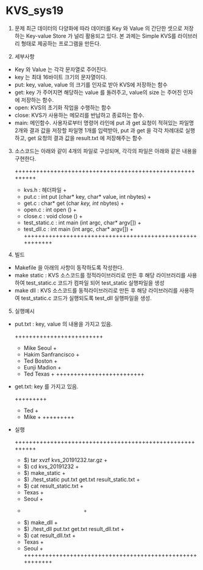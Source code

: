# KVS_sys19

1. 문제
	최근 데이터의 다양화에 따라 데이터를 Key 와 Value 의 간단한 셋으로 저장하는 Key-value Store 가 널리 활용되고 있다. 
	본 과제는 Simple KVS를 라이브러리 형태로 제공하는 프로그램을 만든다.

2. 세부사항
 - Key 와 Value 는 각각 문자열로 주어진다. 
 - key 는 최대 16바이트 크기의 문자열이다.  
 - put: key, value, value 의 크기를 인자로 받아 KVS에 저장하는 함수 
 - get: key 가 주어지면 해당하는 value 를 돌려주고, value의 size 는 주어진 인자에 저장하는 함수. 
 - open: KVS의 초기화 작업을 수행하는 함수 
 - close: KVS가 사용하는 메모리를 반납하고 종료하는 함수. 
 - main: 메인함수. 사용자로부터 명령어 라인에 put 과 get 요청이 적혀있는 파일명 2개와 결과 값을 저장할 파일명 1개를 입력받아, put 과 get 을 각각 차례대로 실행하고, get 요청의 결과 값을 result.txt 에 저장해주는 함수 

3. 소스코드는 아래와 같이 4개의 파일로 구성되며, 각각의 파일은 아래와 같은 내용을 구현한다.

	+++++++++++++++++++++++++++++++++++++++++++++++++++++++++
	+ kvs.h : 헤더파일 					+
	+ put.c : int put (char* key, char* value, int nbytes) 	+
	+ get.c : char* get (char *key, int* nbytes) 		+
	+ open.c : int open () 					+
	+ close.c : void close () 				+
	+ test_static.c : int main (int argc, char* argv[]) 	+
	+ test_dll.c : int main (int argc, char* argv[])	+
	+++++++++++++++++++++++++++++++++++++++++++++++++++++++++

4. 빌드

 - Makefile 을 아래의 사항이 동작하도록 작성한다. 
 - make static : KVS 소스코드를 정적라이브러리로 만든 후 해당 라이브러리를 사용하여 test_static.c 코드가 컴파일 되어 test_static 실행파일을 생성 
 - make dll : KVS 소스코드를 동적라이브러리로 만든 후 해당 라이브러리를 사용하여 test_static.c 코드가 실행되도록 test_dll 실행파일을 생성. 

5. 실행예시
 - put.txt : key, value 의 내용을 가지고 있음. 

	+++++++++++++++++++++++++
	+ Mike Seoul 		+
	+ Hakim Sanfrancisco 	+
	+ Ted Boston 		+
	+ Eunji Madion 		+
	+ Ted Texas		+
	+++++++++++++++++++++++++

 - get.txt: key 를 가지고 있음.

	+++++++++
	+ Ted 	+
	+ Mike	+
	+++++++++

 - 실행

	+++++++++++++++++++++++++++++++++++++++++++++++++++++++++
	+ $) tar xvzf kvs_20191232.tar.gz 			+
	+ $) cd kvs_20191232 					+
	+ $) make_static 					+
	+ $) ./test_static put.txt get.txt result_static.txt 	+
	+ $) cat result_static.txt 				+
	+ Texas 						+
	+ Seoul 						+
	+							+
	+ $) make_dll						+
	+ $) ./test_dll put.txt get.txt result_dll.txt 		+
	+ $) cat result_dll.txt 				+	
	+ Texas 						+
	+ Seoul 						+
	+++++++++++++++++++++++++++++++++++++++++++++++++++++++++


